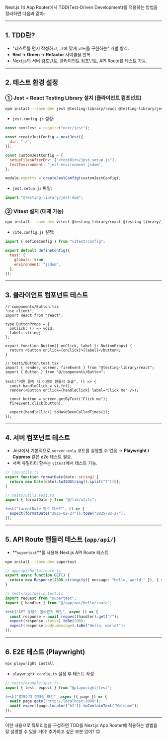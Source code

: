 Next.js 14 App Router에서 TDD(Test-Driven Development)를 적용하는 방법을 정리하면 다음과 같아:

---

## **1. TDD란?**
   - "테스트를 먼저 작성하고, 그에 맞게 코드를 구현하는" 개발 방식.
   - **Red → Green → Refactor** 사이클을 반복.
   - Next.js의 서버 컴포넌트, 클라이언트 컴포넌트, API Route를 테스트 가능.

---

## **2. 테스트 환경 설정**
### **① Jest + React Testing Library 설치 (클라이언트 컴포넌트)**
```sh
npm install --save-dev jest @testing-library/react @testing-library/jest-dom jest-environment-jsdom
```
- `jest.config.js` 설정:
```js
const nextJest = require("next/jest");

const createJestConfig = nextJest({
  dir: "./",
});

const customJestConfig = {
  setupFilesAfterEnv: ["<rootDir>/jest.setup.js"],
  testEnvironment: "jest-environment-jsdom",
};

module.exports = createJestConfig(customJestConfig);
```
- `jest.setup.js` 파일:
```js
import "@testing-library/jest-dom";
```

### **② Vitest 설치 (대체 가능)**
```sh
npm install --save-dev vitest @testing-library/react @testing-library/jest-dom
```
- `vite.config.js` 설정:
```js
import { defineConfig } from "vitest/config";

export default defineConfig({
  test: {
    globals: true,
    environment: "jsdom",
  },
});
```

---

## **3. 클라이언트 컴포넌트 테스트**
```tsx
// components/Button.tsx
"use client";
import React from "react";

type ButtonProps = {
  onClick: () => void;
  label: string;
};

export function Button({ onClick, label }: ButtonProps) {
  return <button onClick={onClick}>{label}</button>;
}
```
```tsx
// tests/Button.test.tsx
import { render, screen, fireEvent } from "@testing-library/react";
import { Button } from "@/components/Button";

test("버튼 클릭 시 이벤트 핸들러 호출", () => {
  const handleClick = vi.fn();
  render(<Button onClick={handleClick} label="Click me" />);

  const button = screen.getByText("Click me");
  fireEvent.click(button);

  expect(handleClick).toHaveBeenCalledTimes(1);
});
```

---

## **4. 서버 컴포넌트 테스트**
- Jest에서 기본적으로 `server-only` 코드를 실행할 수 없음 → **Playwright / Cypress** 같은 e2e 테스트 필요.
- 서버 유틸리티 함수는 `vitest`에서 테스트 가능.

```ts
// lib/utils.ts
export function formatDate(date: string) {
  return new Date(date).toISOString().split("T")[0];
}
```
```ts
// tests/utils.test.ts
import { formatDate } from "@/lib/utils";

test("formatDate 함수 테스트", () => {
  expect(formatDate("2025-02-27")).toBe("2025-02-27");
});
```

---

## **5. API Route 핸들러 테스트 (`app/api/`)**
- **`supertest`**를 사용해 Next.js API Route 테스트.

```sh
npm install --save-dev supertest
```
```ts
// app/api/hello/route.ts
export async function GET() {
  return new Response(JSON.stringify({ message: "Hello, world!" }), { status: 200 });
}
```
```ts
// tests/api/hello.test.ts
import request from "supertest";
import { handler } from "@/app/api/hello/route";

test("API 응답이 올바른지 확인", async () => {
  const response = await request(handler).get("/");
  expect(response.status).toBe(200);
  expect(response.body.message).toBe("Hello, world!");
});
```

---

## **6. E2E 테스트 (Playwright)**
```sh
npx playwright install
```
- `playwright.config.ts` 설정 후 테스트 작성.

```ts
// tests/example.spec.ts
import { test, expect } from "@playwright/test";

test("홈페이지 렌더링 확인", async ({ page }) => {
  await page.goto("http://localhost:3000");
  await expect(page.locator("h1")).toContainText("Welcome");
});
```

---

이런 내용으로 튜토리얼을 구성하면 TDD를 Next.js App Router에 적용하는 방법을 잘 설명할 수 있을 거야! 추가하고 싶은 부분 있어? 😊